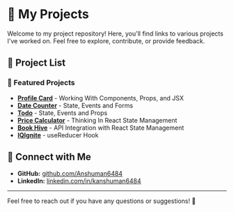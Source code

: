 # 🚀 My Projects

Welcome to my project repository! Here, you'll find links to various projects I've worked on. Feel free to explore, contribute, or provide feedback.

## 📂 Project List

### 🌟 Featured Projects

- **[Profile Card](https://profile-card-rust-alpha.vercel.app/)** - Working With Components, Props, and JSX
- **[Date Counter](https://date-counter-psi.vercel.app/)** - State, Events and Forms 
- **[Todo](https://react-projects-eta-wine.vercel.app/)** - State, Events and Props
- **[Price Calculator](https://price-calculator-nu.vercel.app/)** - Thinking In React State Management
- **[Book Hive](https://book-finder-eosin.vercel.app/)** - API Integration with React State Management
- **[IQIgnite](https://iq-ignite.vercel.app/)** - useReducer Hook

## 🔗 Connect with Me

- **GitHub:** [github.com/Anshuman6484](https://github.com/Anshuman6484)
- **LinkedIn:** [linkedin.com/in/kanshuman6484](https://www.linkedin.com/in/kanshuman6484/)

---

Feel free to reach out if you have any questions or suggestions! 🚀
